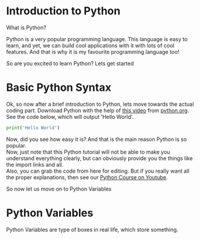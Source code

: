 # Introduction to Python

What is Python?

Python is a very popular programming language. This language is easy to learn, and yet, we can build cool applications with it with lots of cool features. And that is why it is my favourite programming language too!

So are you excited to learn Python? 
Lets get started

# Basic Python Syntax

Ok, so now after a brief introduction to Python, lets move towards the actual coding part. Download Python with the help of [this video](https://youtu.be/kV69k0kK6BM) from [python.org](python.org). See the code below, which will output 'Hello World'. 
```python
print('Hello World')
```
Now, did you see how easy it is? And that is the main reason Python is so popular.  
Now, just note that this Python tutorial will not be able to make you understand everything clearly, but can obviously provide you the things like the import links and all.  
Also, you can grab the code from here for editing. But if you really want all the proper explanations, then see our [Python Course on Youtube](https://youtube.com/playlist?list=PLmWXQgLAMBwHvlK34hUbFjiQ4CztrRoL8).

So now let us move on to Python Variables

# Python Variables

Python Variables are type of boxes in real life, which store something.